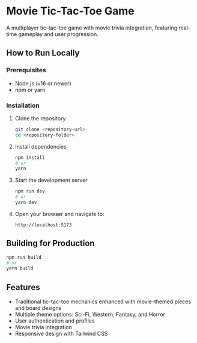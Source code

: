 # Movie Tic-Tac-Toe Game

A multiplayer tic-tac-toe game with movie trivia integration, featuring real-time gameplay and user progression.

## How to Run Locally

### Prerequisites

- Node.js (v16 or newer)
- npm or yarn

### Installation

1. Clone the repository
   ```bash
   git clone <repository-url>
   cd <repository-folder>
   ```

2. Install dependencies
   ```bash
   npm install
   # or
   yarn
   ```

3. Start the development server
   ```bash
   npm run dev
   # or
   yarn dev
   ```

4. Open your browser and navigate to:
   ```
   http://localhost:5173
   ```

## Building for Production

```bash
npm run build
# or
yarn build
```

## Features

- Traditional tic-tac-toe mechanics enhanced with movie-themed pieces and board designs
- Multiple theme options: Sci-Fi, Western, Fantasy, and Horror
- User authentication and profiles
- Movie trivia integration
- Responsive design with Tailwind CSS

